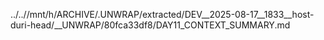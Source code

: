 ../..//mnt/h/ARCHIVE/.UNWRAP/extracted/DEV__2025-08-17__1833__host-duri-head/__UNWRAP/80fca33df8/DAY11_CONTEXT_SUMMARY.md
